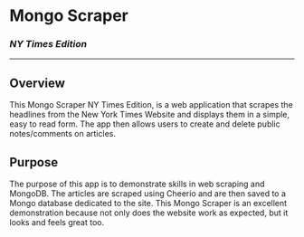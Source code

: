 # Mongo Scraper
### *NY Times Edition*

---

## Overview
This Mongo Scraper NY Times Edition, is a web application that scrapes the headlines from the New York Times Website and displays them in a simple, easy to read form. The app then allows users to create and delete public notes/comments on articles.

## Purpose
The purpose of this app is to demonstrate skills in web scraping and MongoDB. The articles are scraped using Cheerio and are then saved to a Mongo database dedicated to the site. This Mongo Scraper is an excellent demonstration because not only does the website work as expected, but it looks and feels great too.
